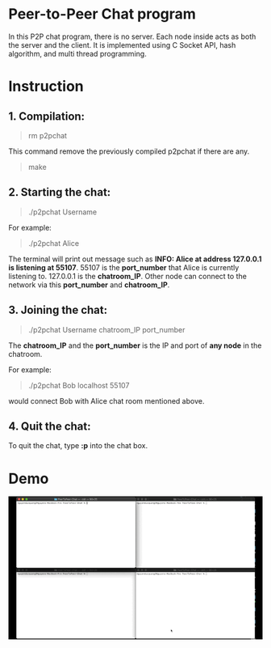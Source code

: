 # Peer-to-Peer Chat program
In this P2P chat program, there is no server. Each node inside acts as both the server and the client. It is implemented 
using C Socket API, hash algorithm, and multi thread programming. 

# Instruction
## 1. Compilation:
> rm p2pchat

This command remove the previously compiled p2pchat if there are any.

> make 

## 2. Starting the chat:
> ./p2pchat Username

For example: 
> ./p2pchat Alice

The terminal will print out message such as **INFO: Alice at address 127.0.0.1 is listening at 55107**. 
55107 is the **port_number** that Alice is currently listening to. 127.0.0.1 is the **chatroom_IP**. Other node can connect 
to the network via this **port_number** and **chatroom_IP**.

## 3. Joining the chat:
> ./p2pchat Username chatroom_IP port_number

The **chatroom_IP** and the **port_number** is the IP and port of **any node** in the chatroom. 

For example: 
>./p2pchat Bob localhost 55107 

would connect Bob with Alice chat room mentioned above.

## 4. Quit the chat:
To quit the chat, type **:p** into the chat box.

# Demo
![Peer to peer chat demo](Quang-P2PChat-Demo.GIF)


